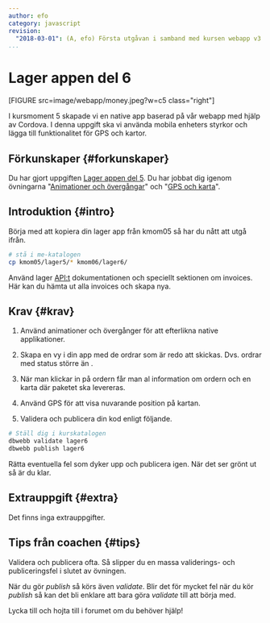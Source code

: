 ```yaml
---
author: efo
category: javascript
revision:
  "2018-03-01": (A, efo) Första utgåvan i samband med kursen webapp v3.
...
```

Lager appen del 6
==================================
[FIGURE src=image/webapp/money.jpeg?w=c5 class="right"]

I kursmoment 5 skapade vi en native app baserad på vår webapp med hjälp av Cordova. I denna uppgift ska vi använda mobila enheters styrkor och lägga till funktionalitet för GPS och kartor.



<!--more-->



Förkunskaper {#forkunskaper}
-----------------------
Du har gjort uppgiften [Lager appen del 5](uppgift/lager-appen-del-3). Du har jobbat dig igenom övningarna "[Animationer och övergångar](kunskap/animationer-och-overgangar)" och "[GPS och karta](kunskap/gps-och-karta)".


Introduktion {#intro}
-----------------------
Börja med att kopiera din lager app från kmom05 så har du nått att utgå ifrån.

```bash
# stå i me-katalogen
cp kmom05/lager5/* kmom06/lager6/
```

Använd lager [API:t](https://lager.dbwebb.se) dokumentationen och speciellt sektionen om invoices. Här kan du hämta ut alla invoices och skapa nya.



Krav {#krav}
-----------------------
1. Använd animationer och övergånger för att efterlikna native applikationer.

1. Skapa en vy i din app med de ordrar som är redo att skickas. Dvs. ordrar med status större än .

1. När man klickar in på ordern får man al information om ordern och en karta där paketet ska levereras.

1. Använd GPS för att visa nuvarande position på kartan.

1. Validera och publicera din kod enligt följande.

```bash
# Ställ dig i kurskatalogen
dbwebb validate lager6
dbwebb publish lager6
```

Rätta eventuella fel som dyker upp och publicera igen. När det ser grönt ut så är du klar.



Extrauppgift {#extra}
-----------------------
Det finns inga extrauppgifter.



Tips från coachen {#tips}
-----------------------

Validera och publicera ofta. Så slipper du en massa validerings- och publiceringsfel i slutet av övningen.

När du gör *publish* så körs även *validate*. Blir det för mycket fel när du kör *publish* så kan det bli enklare att bara göra *validate* till att börja med.

Lycka till och hojta till i forumet om du behöver hjälp!
